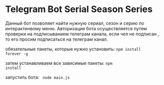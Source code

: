 # Telegram Bot Serial Season Series
Данный бот позволяет найти нужную сериал, сезон и серию по интерактинвому меню. Авторизация бота осуществляется путем проверки на подписыванием телеграм канала, если чел не подписан , то его просим подписаться на телеграм канал. 

обязательные пакеты, которые нужно установить: <code>npm install forever -g</code>

затем устанавливаем все зависимые пакеты:
<code>npm install</code>

запустить бота: 
<code> node main.js </code>